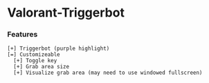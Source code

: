 # Valorant-Triggerbot
### Features
```
[+] Triggerbot (purple highlight)
[=] Customizeable 
  [+] Toggle key 
  [+] Grab area size
  [+] Visualize grab area (may need to use windowed fullscreen)
```
